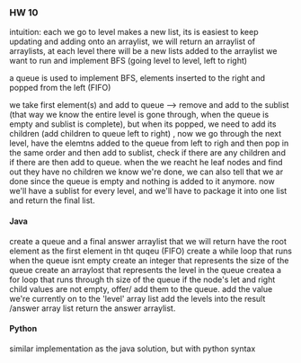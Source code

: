 ### HW 10
intuition: each we go to level makes a new list, its is easiest to keep updating and adding onto an arraylist, we will return an arraylist of arraylists,
at each level there will be a new lists added to the arraylist
we want to run and implement BFS (going level to level, left to right) 

a queue is used to implement BFS, elements inserted to the right and popped from the left (FIFO)

we take first element(s) and add to queue --> remove and add to the sublist (that way we know the entire level is gone through, when the queue is empty and sublist is complete), but when its popped, we need to add its children (add children to queue left to right) , now we go through the next level, have the elemtns added to the queue from left to righ and then pop in the same order and then add to sublist, check if there are any children and if there are then add to queue.
when the we reacht he leaf nodes and find out they have no children we know we're done, we can also tell that we ar done since the queue is empty and nothing is added to it anymore.
now we'll have a sublist for every level, and we'll have to package it into one list and return the final list. 

#### Java
create a queue and a final answer arraylist that we will return
have the root element as the first element in tht quqeu (FIFO)
create a while loop that runs when the queue isnt empty
    create an integer that represents the size of the queue
    create an arraylost that represents the level in the queue
    createa a for loop that runs through th size of the queue
        if the node's let and right child values are not empty, offer/ add them to the queue. 
        add the value we're currently on to the 'level' array list
    add the levels into the result /answer array list
    return the answer arraylist.



#### Python
similar implementation as the java solution, but with python syntax